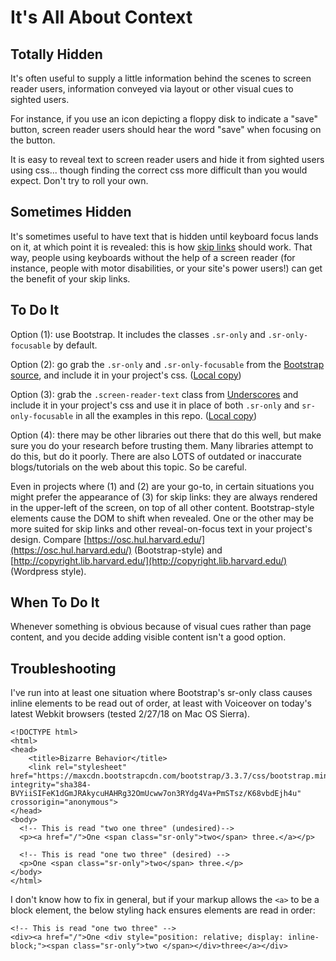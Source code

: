 It's All About Context
======================

Totally Hidden
--------------

It's often useful to supply a little information behind the scenes
to screen reader users, information conveyed via layout or other
visual cues to sighted users.

For instance, if you use an icon depicting a floppy disk to indicate a
"save" button, screen reader users should hear the word "save" when
focusing on the button.

It is easy to reveal text to screen reader users and hide it from
sighted users using css... though finding the correct css
more difficult than you would expect. Don't try to roll your own.

Sometimes Hidden
----------------

It's sometimes useful to have text that is hidden until keyboard
focus lands on it, at which point it is revealed: this is how [skip
links](../skip-links/) should work. That way, people using
keyboards without the help of a screen reader (for instance, people
with motor disabilities, or your site's power users!) can get the
benefit of your skip links.


To Do It
--------

Option (1): use Bootstrap. It includes the classes `.sr-only` and
`.sr-only-focusable` by default.

Option (2): go grab the `.sr-only` and
`.sr-only-focusable` from the [Bootstrap source](https://github.com/twbs/bootstrap/blob/v4-dev/scss/mixins/_screen-reader.scss), and include it in
your project's css. ([Local copy](./sr-text-bootstrap.css))

Option (3): grab the `.screen-reader-text` class from
[Underscores](https://github.com/Automattic/_s/blob/master/sass/modules/_accessibility.scss)
and include it in your project's css and use it in place of both `.sr-only`
and `sr-only-focusable` in all the examples in this repo. ([Local copy](./sr-text-wordpress.scss))

Option (4): there may be other libraries out there that do this well,
but make sure you do your research before trusting them. Many libraries
attempt to do this, but do it poorly. There are also LOTS of outdated
or inaccurate blogs/tutorials on the web about this topic. So be careful.

Even in projects where (1) and (2) are your go-to, in certain
situations you might prefer the appearance of (3) for skip links: they
are always rendered in the upper-left of the screen, on top of all
other content. Bootstrap-style elements cause the DOM to shift when
revealed. One or the other may be more suited for skip links and other
reveal-on-focus text in your project's design. Compare
[https://osc.hul.harvard.edu/](https://osc.hul.harvard.edu/) (Bootstrap-style)
and [http://copyright.lib.harvard.edu/](http://copyright.lib.harvard.edu/)
(Wordpress style).


When To Do It
-------------

Whenever something is obvious because of visual cues rather than page
content, and you decide adding visible content isn't a good option.


Troubleshooting
---------------

I've run into at least one situation where Bootstrap's sr-only class
causes inline elements to be read out of order, at least with Voiceover
on today's latest Webkit browsers (tested 2/27/18 on Mac OS Sierra).

```
<!DOCTYPE html>
<html>
<head>
    <title>Bizarre Behavior</title>
    <link rel="stylesheet" href="https://maxcdn.bootstrapcdn.com/bootstrap/3.3.7/css/bootstrap.min.css" integrity="sha384-BVYiiSIFeK1dGmJRAkycuHAHRg32OmUcww7on3RYdg4Va+PmSTsz/K68vbdEjh4u" crossorigin="anonymous">
</head>
<body>
  <!-- This is read "two one three" (undesired)-->
  <p><a href="/">One <span class="sr-only">two</span> three.</a></p>

  <!-- This is read "one two three" (desired) -->
  <p>One <span class="sr-only">two</span> three.</p>
</body>
</html>
```

I don't know how to fix in general, but if your markup allows the `<a>` to
be a block element, the below styling hack ensures elements are read in order:

```
<!-- This is read "one two three" -->
<div><a href="/">One <div style="position: relative; display: inline-block;"><span class="sr-only">two </span></div>three</a></div>
```
